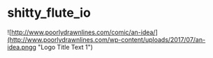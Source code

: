 # shitty_flute_io

![http://www.poorlydrawnlines.com/comic/an-idea/](http://www.poorlydrawnlines.com/wp-content/uploads/2017/07/an-idea.pngg "Logo Title Text 1")
